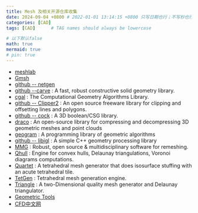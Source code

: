 ```yaml
---
title: Mesh 及相关开源仓库收集
date: 2024-09-04 +0800 # 2022-01-01 13:14:15 +0800 只写日期也行；不写秒也行；这样也行 2022-03-09T00:55:42+08:00
categories: [CAD]
tags: [CAD]      # TAG names should always be lowercase

# 以下默认false
math: true
mermaid: true
# pin: true
---
```


* [meshlab](https://www.meshlab.net/)
* [Gmsh](https://gmsh.info/)
* [github -- netgen](https://github.com/NGSolve/netgen)
* [github --carve](https://github.com/PyMesh/carve) : A fast, robust constructive solid geometry library.
* [cgal](https://www.cgal.org/) : The Computational Geometry Algorithms Library.
* [github -- Clipper2](https://github.com/AngusJohnson/Clipper2) : An open source freeware library for clipping and offsetting lines and polygons.
* [github -- cock](https://github.com/gilbo/cork) : A 3D boolean/CSG library.
* [draco](https://google.github.io/draco/) : An open-source library for compressing and decompressing 3D geometric meshes and point clouds
* [geogram](https://github.com/BrunoLevy/geogram) : A programming library of geometric algorithms
* [github -- libigl](https://libigl.github.io/) : A simple C++ geometry processing library
* [MMG](https://www.mmgtools.org/) : Robust, open source & multidisciplinary software for remeshing.
* [Qhull](https://www.qhull.org/) : Engine for convex hulls, Delaunay triangulations, Voronoi diagrams computations.
* [Quartet](https://github.com/crawforddoran/quartet) : A tetrahedral mesh generator that does isosurface stuffing with an acute tetrahedral tile.
* [TetGen](https://wias-berlin.de/software/index.jsp?id=TetGen&lang=1) : Tetrahedral mesh generation engine.
* [Triangle](https://www.cs.cmu.edu/~quake/triangle.html) : A two-Dimensional quality mesh generator and Delaunay triangulator.
* [Geometric Tools](https://www.geometrictools.com/index.html)
* [CFD中文网](https://cfd-china.com/)